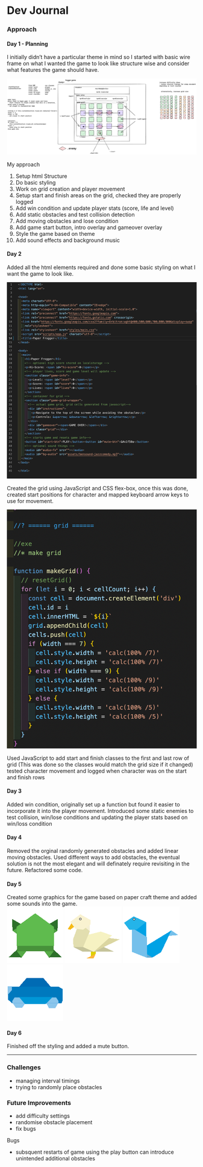 # Dev Journal

### Approach

#### Day 1 - Planning  

I initially didn’t have a particular theme in mind so I started with basic wire frame on what I wanted the game to look like structure wise and consider what features the game should have.

![wireframe](./planning/wireframe.png)

My approach
1. Setup html Structure
2. Do basic styling
3. Work on grid creation and player movement
4. Setup start and finish areas on the grid, checked they are properly logged
5. Add win condition and update player stats (score, life and level)
6. Add static obstacles and test collision detection
7. Add moving obstacles and lose condition
8. Add game start button, intro overlay and gameover overlay
9. Style the game based on theme
10. Add sound effects and background music

#### Day 2
Added all the html elements required and done some basic styling on what I want the game to look like.  

![index](./Screenshots/indexHtml.png)  

Created the grid using JavaScript and CSS flex-box, once this was done, created start positions for character and mapped keyboard arrow keys to use for movement.  

![grid_creation](./Screenshots/grid_creation.png)

Used JavaScript to add start and finish classes to the first and last row of grid (This was done so the classes would match the grid size if it changed)
tested character movement and logged when character was on the start and finish rows


#### Day 3  
Added win condition, originally set up a function but found it easier to incorporate it into the player movement.
Introduced some static enemies to test collision, win/lose conditions and updating the player stats based on win/loss condition


#### Day 4  
Removed the orginal randomly generated obstacles and added linear moving obstacles. Used different ways to add obstacles, the eventual solution is not the most elegant and will definately require revisiting in the future. Refactored some code.

#### Day 5  
Created some graphics for the game based on paper craft theme and added some sounds into the game.  
![frog](./assets/frog.gif) ![duck](./assets/duck1.gif) ![snake](./assets/snake.gif) ![car](./assets/car1.gif)

#### Day 6  
Finished off the styling and added a mute button.


---

### Challenges  
- managing interval timings
- trying to randomly place obstacles

### Future Improvements  
- add difficulty settings
- randomise obstacle placement
- fix bugs

Bugs
- subsquent restarts of game using the play button can introduce unintended additional obstacles
